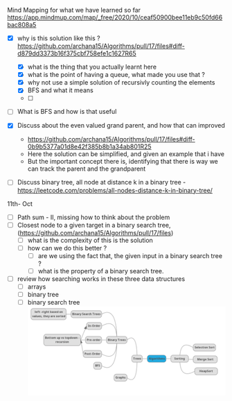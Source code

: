 Mind Mapping for what we have learned so far 
https://app.mindmup.com/map/_free/2020/10/ceaf50900bee11eb9c50fd66bac808a5

- [x] why is this solution like this ? https://github.com/archana15/Algorithms/pull/17/files#diff-d879dd3373b16f375cbf758efe1c1627R65
	- [x] what is the thing that you actually learnt here
	- [x] what is the point of having a queue, what made you use that ?
	- [x] why not use a simple solution of recursivly counting the elements 
	- [x] BFS and what it means 
	- [ ] 

- [ ] What is BFS and how is that useful
- [x] Discuss about the even valued grand parent, and how that can improved
	- https://github.com/archana15/Algorithms/pull/17/files#diff-0b9b5377a01d8e42f385b8b1a34ab801R25 
	- Here the solution can be simplified, and given an example that i have
	- But the important concept there is, identifying that there is way we can track the parent and the grandparent

- [ ] Discuss binary tree, all node at distance k in a binary tree -https://leetcode.com/problems/all-nodes-distance-k-in-binary-tree/ 



11th- Oct
- [ ] Path sum - II, missing how to think about the problem
- [ ] Closest node to a given target in a binary search tree, (https://github.com/archana15/Algorithms/pull/17/files)
	- [ ] what is the complexity of this is the solution 
	- [ ] how can we do this better ?
		- [ ] are we using the fact that, the given input in a binary search tree ?
		- [ ] what is the property of a binary search tree.
- [ ] review how searching works in these three data structures
	- [ ] arrays
	- [ ] binary tree
	- [ ] binary search tree 
		![Pasted_image_20201011142445](/processed/images/Pasted_image_20201011142445.png)